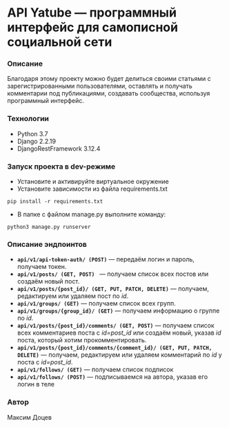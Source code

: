 # API Yatube — программный интерфейс для самописной социальной сети
### Описание
Благодаря этому проекту можно будет делиться своими статьями с зарегистрированными пользователями, оставлять и получать комментарии под публикациями, создавать сообщества, используя программный интерфейс.
### Технологии
- Python 3.7
- Django 2.2.19
- DjangoRestFramework 3.12.4
### Запуск проекта в dev-режиме
- Установите и активируйте виртуальное окружение
- Установите зависимости из файла requirements.txt
```
pip install -r requirements.txt
``` 
- В папке с файлом manage.py выполните команду:
```
python3 manage.py runserver
```

### Описание эндпоинтов

- **```api/v1/api-token-auth/ (POST)```** — передаём логин и пароль, получаем токен.
- **```api/v1/posts/ (GET, POST) ```** — получаем список всех постов или создаём новый пост.
- **```api/v1/posts/{post_id}/ (GET, PUT, PATCH, DELETE)```** — получаем, редактируем или удаляем пост по *id*.
- **```api/v1/groups/ (GET)```** — получаем список всех групп.
- **```api/v1/groups/{group_id}/ (GET)```** — получаем информацию о группе по *id*.
- **```api/v1/posts/{post_id}/comments/ (GET, POST)```** — получаем список всех комментариев поста с *id=post_id* или создаём новый, указав *id* поста, который хотим прокомментировать.
- **```api/v1/posts/{post_id}/comments/{comment_id}/ (GET, PUT, PATCH, DELETE)```** — получаем, редактируем или удаляем комментарий по *id* у поста с *id=post_id*.
- **```api/v1/follows/ (GET)```** — получаем список подписок
- **```api/v1/follows/ (POST)```** — подписываемся на автора, указав его логин в теле

### Автор
Максим  Доцев


